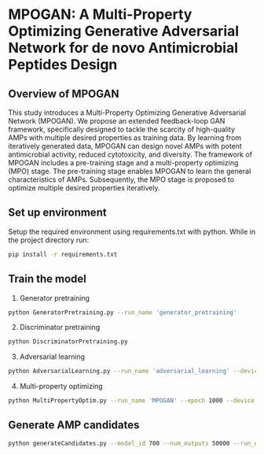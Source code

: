 # MPOGAN: A Multi-Property Optimizing Generative Adversarial Network for de novo Antimicrobial Peptides Design

## Overview of MPOGAN

This study introduces a Multi-Property Optimizing Generative Adversarial Network (MPOGAN). We propose an extended feedback-loop GAN framework, specifically designed to tackle the scarcity of high-quality AMPs with multiple desired properties as training data. By learning from iteratively generated data, MPOGAN can design novel AMPs with potent antimicrobial activity, reduced cytotoxicity, and diversity.
The framework of MPOGAN includes a pre-training stage and a multi-property optimizing (MPO) stage. The pre-training stage enables MPOGAN to learn the general characteristics of AMPs. 
Subsequently, the MPO stage is proposed to optimize multiple desired properties iteratively. 

## Set up environment

Setup the required environment using requirements.txt with python. While in the project directory run:

```bash
pip install -r requirements.txt
```

## Train the model

1. Generator pretraining

```bash
python GeneratorPretraining.py --run_name 'generator_pretraining'
```

2. Discriminator pretraining

```bash
python DiscriminatorPretraining.py
```

3. Adversarial learning

```bash
python AdversarialLearning.py --run_name 'adversarial_learning' --device 'cuda:0' --epoch 1000 --dis_lr 0.00005 --adv_d_steps 1 --adv_d_epochs 5
```

4. Multi-property optimizing

```bash
python MultiPropertyOptim.py --run_name 'MPOGAN' --epoch 1000 --device 'cuda:0' --dataset_max_size 1000 --epoch 700 --gen_lr 0.00005 --dis_lr 0.00005 --ur 0.25 --ugr 0.7 --with_toxin 1 --with_cdhit 1 --with_stable_update 1 --amp_threshold 0.8 --toxin_threshold 0.7 --cdhit_threshold 0.6
```

## Generate AMP candidates

```bash
python generateCandidates.py --model_id 700 --num_outputs 50000 --run_name MPOGAN_finetuning
```


